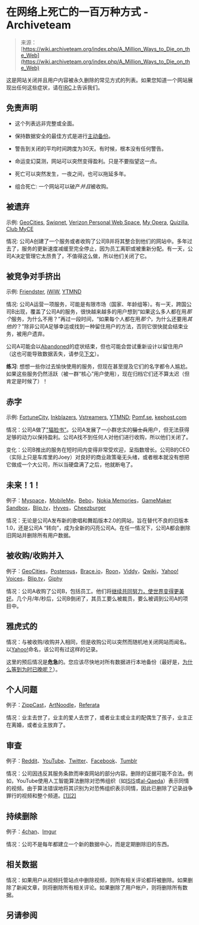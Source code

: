 <!--yml

分类: 未分类

日期: 2024-05-27 14:54:17

-->

# 在网络上死亡的一百万种方式 - Archiveteam

> 来源：[https://wiki.archiveteam.org/index.php/A_Million_Ways_to_Die_on_the_Web](https://wiki.archiveteam.org/index.php/A_Million_Ways_to_Die_on_the_Web)

这是网站关闭并且用户内容被永久删除的常见方式的列表。如果您知道一个网站展现出任何这些症状，请在[IRC](/index.php/IRC "IRC")上告诉我们。

## 免责声明

+   这个列表远非完整或全面。

+   保持数据安全的最佳方式是进行[主动备份](/index.php/Why_Back_Up%3F "Why Back Up?")。

+   警告到关闭的平均时间跨度为30天。有时候，根本没有任何警告。

+   命运变幻莫测，网站可以突然变得盈利。只是不要指望这一点。

+   死亡可以突然发生，一夜之间，也可以拖延多年。

+   组合死亡: 一个网站可以破产*并且*被收购。

## 被遗弃

示例: [GeoCities](/index.php/GeoCities "GeoCities"), [Swipnet](/index.php/Swipnet "Swipnet"), [Verizon Personal Web Space](/index.php/Verizon_Personal_Web_Space "Verizon Personal Web Space"), [My Opera](/index.php/My_Opera "My Opera"), [Quizilla](/index.php/Quizilla "Quizilla"), [Club MyCE](/index.php/Club_MyCE "Club MyCE")

情况: 公司A创建了一个服务或者收购了公司B并将其整合到他们的网站中。多年过去了，服务的更新速度减缓至完全停止，因为员工离职或被重新分配。有一天，公司A决定管理它太昂贵了，不值得这么做，所以他们关闭了它。

## 被竞争对手挤出

示例: [Friendster](/index.php/Friendster "Friendster"), [iWiW](/index.php/IWiW "IWiW"), [YTMND](/index.php/YTMND "YTMND")

情况: 公司A运营一项服务，可能是有限市场（国家、年龄组等）。有一天，跨国公司B出现，覆盖了公司A的服务，很快越来越多的用户想到“如果这么多人都在用*那个*服务，为什么不用？”再过一段时间，“如果每个人都在用*那个*，为什么还要用*其他的*？”除非公司A足够幸运或找到一种留住用户的方法，否则它很快就会结束业务，被用户遗弃。

公司A可能会以[Abandoned](#Abandoned)的症状结束，但也可能会尝试重新设计以留住用户（这也可能导致数据丢失，请参见[下文](#teh_futurez.211.21)）。

**练习**: 想想一些你过去愉快使用的服务，但现在甚至提及它们的名字都令人尴尬。如果这些服务仍然活跃（被一群“核心”用户使用），现在归档它们还不算太迟（但肯定是时候了）！

## 赤字

示例: [FortuneCity](/index.php/FortuneCity "FortuneCity"), [Inkblazers](/index.php/Inkblazers "Inkblazers"), [Vstreamers](/index.php/Vstreamers "Vstreamers"), [YTMND](/index.php/YTMND "YTMND"); [Pomf.se](/index.php/Pomf.se "Pomf.se"), [kephost.com](/index.php/Kephost.com "Kephost.com")

情况：公司A做了["猫脸书"](http://itsthisforthat.com/)。公司A发展了一小群忠实的~~猫士兵~~用户，但无法获得足够的动力以保持盈利。公司A找不到任何人对他们进行收购，所以他们关闭了。

变化：公司B推出的服务在短时间内变得非常受欢迎，呈指数增长。公司B的CEO（实际上只是车库里的Joey）对良好的商业政策毫无头绪，或者根本就没有想把它做成一个大公司，所以当硬盘满了之后，他就断电了。

## 未来！1！

例子：[Myspace](/index.php/Myspace "Myspace")，[MobileMe](/index.php/MobileMe "MobileMe")，[Bebo](/index.php/Bebo "Bebo")，[Nokia Memories](/index.php/Nokia_Memories "Nokia Memories")，[GameMaker Sandbox](/index.php/GameMaker_Sandbox "GameMaker Sandbox")，[Blip.tv](/index.php/Blip.tv "Blip.tv")，[Hyves](/index.php/Hyves "Hyves")，[Cheezburger](/index.php?title=Cheezburger&action=edit&redlink=1 "Cheezburger（页面不存在）")

情况：无论是公司A发布新的歌唱和舞蹈版本2.0的网站，旨在替代不良的旧版本1.0，还是公司A “转向”，成为全新的闪亮公司A。在任一情况下，公司A都会删除旧网站并删除所有用户数据。

## 被收购/收购并入

例子：[GeoCities](/index.php/GeoCities "GeoCities")，[Posterous](/index.php/Posterous "Posterous")，[Brace.io](/index.php/Brace.io "Brace.io")，[Roon](/index.php/Roon "Roon")，[Viddy](/index.php/Viddy "Viddy")，[Qwiki](/index.php/Qwiki "Qwiki")，[Yahoo! Voices](/index.php/Yahoo!_Voices "Yahoo! Voices")，[Blip.tv](/index.php/Blip.tv "Blip.tv")，[Giphy](/index.php/Giphy "Giphy")

情况：公司A收购了公司B，包括员工。他们将[继续共同努力，使世界变得更美好](http://www.gyford.com/phil/writing/2013/02/27/our-incredible-journey.php)。几个月/年/秒后，公司B倒闭了，其员工要么被裁员，要么被调到公司A的项目中。

## 雅虎式的

情况：与被收购/收购并入相同，但是收购公司以突然而随机地关闭网站而闻名。以[Yahoo!](/index.php/Yahoo! "Yahoo!")命名，该公司有过这样的记录。

这里的预后情况是**危急**的。您应该尽快地对所有数据进行本地备份（最好是，[为什么等到为时已晚呢？](/index.php/Why_Back_Up%3F "为什么要备份？")）。

## 个人问题

例子：[ZippCast](/index.php/ZippCast "ZippCast")，[ArtNoodle](/index.php?title=ArtNoodle&action=edit&redlink=1 "ArtNoodle（页面不存在）")，[Referata](/index.php/Referata "Referata")

情况：业主去世了，业主的爱人去世了，或者业主或业主的配偶生了孩子，业主正在离婚，或者业主放弃了。

## 审查

例子：[Reddit](/index.php/Reddit "Reddit")、[YouTube](/index.php/YouTube "YouTube")、[Twitter](/index.php/Twitter "Twitter")、[Facebook](/index.php/Facebook "Facebook")、[Tumblr](/index.php/Tumblr "Tumblr")

情况：公司因违反其服务条款而审查网站的部分内容。删除的证据可能不合法。例如，YouTube使用人工智能算法删除对恐怖组织（如[ISIS](/index.php?title=ISIS&action=edit&redlink=1 "ISIS (page does not exist)")或[al-Qaeda](/index.php?title=Al-Qaeda&action=edit&redlink=1 "Al-Qaeda (page does not exist)")）表示同情的视频。由于算法错误地将其识别为对恐怖组织表示同情，因此已删除了记录战争罪行的视频和整个频道。[[1]](https://theintercept.com/2017/11/02/war-crimes-youtube-facebook-syria-rohingya/)[[2]](https://www.nytimes.com/2017/08/22/world/middleeast/syria-youtube-videos-isis.html)

## 持续删除

例子：[4chan](/index.php/4chan "4chan")、[Imgur](/index.php/Imgur "Imgur")

情况：公司不是每年都建立一个新的数据中心，而是定期删除旧的东西。

## 相关数据

情况：如果用户从视频托管站点中删除视频，则所有相关评论都将被删除。如果删除了新闻文章，则将删除所有相关评论。如果删除了用户帐户，则将删除所有数据。

## 另请参阅
